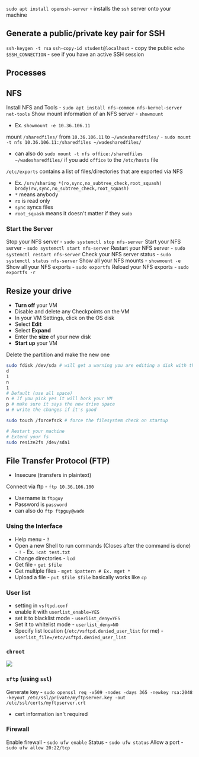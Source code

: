 `sudo apt install openssh-server` - installs the `ssh` server onto your machine

## Generate a public/private key pair for SSH
`ssh-keygen -t rsa`
`ssh-copy-id student@localhost` - copy the public 
`echo $SSH_CONNECTION` - see if you have an active SSH session

## Processes

## NFS
Install NFS and Tools - `sudo apt install nfs-common nfs-kernel-server net-tools`
Show mount information of an NFS server - `showmount`
- Ex. `showmount -e 10.36.106.11`

mount `/sharedfiles/` from `10.36.106.11` to `~/wadesharedfiles/` - `sudo mount -t nfs 10.36.106.11:/sharedfiles ~/wadesharedfiles/`
- can also do `sudo mount -t nfs office:/sharedfiles ~/wadesharedfiles/` if you add `office` to the `/etc/hosts` file

`/etc/exports` contains a list of files/directories that are exported via NFS
- Ex. `/srv/sharing	*(ro,sync,no_subtree_check,root_squash) brody(rw,sync,no_subtree_check,root_squash)`
- `*` means anybody
- `ro` is read only
- `sync` syncs files
- `root_squash` means it doesn't matter if they `sudo`

### Start the Server
Stop your NFS server - `sudo systemctl stop nfs-server`
Start your NFS server - `sudo systemctl start nfs-server`
Restart your NFS server - `sudo systemctl restart nfs-server`
Check your NFS server status - `sudo systemctl status nfs-server`
Show all your NFS mounts - `showmount -e`
Show all your NFS exports - `sudo exportfs`
Reload your NFS exports - `sudo exportfs -r`

## Resize your drive
- **Turn off** your VM
- Disable and delete any Checkpoints on the VM
- In your VM Settings, click on the OS disk
- Select **Edit**
- Select **Expand**
- Enter the **size** of your new disk
- **Start up** your VM

Delete the partition and make the new one
```bash
sudo fdisk /dev/sda # will get a warning you are editing a disk with the file system, it's fine
d
1
n
1
# Default (use all space)
n # If you pick yes it will bork your VM
p # make sure it says the new drive space
w # write the changes if it's good

sudo touch /forcefsck # force the filesystem check on startup

# Restart your machine
# Extend your fs
sudo resize2fs /dev/sda1
```

## File Transfer Protocol (FTP)
- Insecure (transfers in plaintext)

Connect via ftp - `ftp 10.36.106.100`
- Username is `ftpguy`
- Password is `password`
- can also do `ftp ftpguy@wade`

### Using the Interface
- Help menu - `?`
- Open a new Shell to run commands (Closes after the command is done) - `!` - Ex. `!cat test.txt`
- Change directories - `lcd`
- Get file - `get $file`
- Get multiple files - `mget $pattern # Ex. mget *`
- Upload a file - `put $file $file` basically works like `cp`

### User list
- setting in `vsftpd.conf`
- enable it with `userlist_enable=YES`
- set it to blacklist mode - `userlist_deny=YES`
- Set it to whitelist mode - `userlist_deny=NO`
- Specify list location (`/etc/vsftpd.denied_user_list` for me) - `userlist_file=/etc/vsftpd.denied_user_list`

### `chroot`
![](Pasted%20image%2020250227103448.png)

### `sftp` (using `ssl`)
Generate key - `sudo openssl req -x509 -nodes -days 365 -newkey rsa:2048 -keyout /etc/ssl/private/myftpserver.key -out /etc/ssl/certs/myftpserver.crt`
- cert information isn't required

### Firewall
Enable firewall - `sudo ufw enable`
Status - `sudo ufw status`
Allow a port - `sudo ufw allow 20:22/tcp`